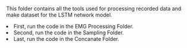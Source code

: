 This folder contains all the tools used for processing recorded data and make dataset for the LSTM network model.
<li> First, run the code in the EMG Processing Folder.</li>
<li> Second, run the code in the Sampling Folder.</li>
<li> Last, run the code in the Concanate Folder.</li>
